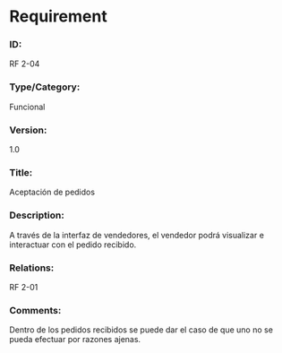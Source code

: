 # Requirement

### ID:

RF 2-04

### Type/Category:

Funcional

### Version:

1.0

### Title:

Aceptación de pedidos

### Description:

A través de la interfaz de vendedores, el vendedor podrá visualizar e interactuar con el pedido recibido.

### Relations:

RF 2-01

### Comments:

Dentro de los pedidos recibidos se puede dar el caso de que uno no se pueda efectuar por razones ajenas.
